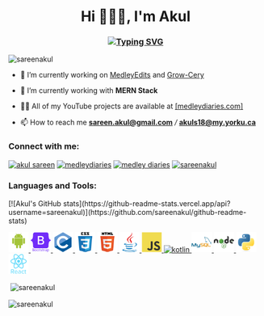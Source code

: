 <h1 align="center">Hi 🙋🏻‍♂️, I'm Akul</h1>
<h3 align="center">
 <a href="https://git.io/typing-svg"><img src="https://readme-typing-svg.demolab.com?font=Fira+Code&pause=1000&color=41A7F7&random=false&width=435&lines=A+Web+Developer;A+UI%2FUX+Designer;A+Content+Creator" alt="Typing SVG" /></a>
</h3>

<p align="left"> <img src="https://komarev.com/ghpvc/?username=sareenakul&label=Profile%20views&color=0e75b6&style=flat" alt="sareenakul" /> </p>

- 🔭 I’m currently working on <a href="https://github.com/sareenakul/MedleyEdits">MedleyEdits</a> and <a href="https://github.com/sareenakul/grow-cery">Grow-Cery</a>

- 🌱 I’m currently working with **MERN Stack**

- 👨‍💻 All of my YouTube projects are available at <a href="https://main.d1jm76fngccuyv.amplifyapp.com/">[medleydiaries.com]</a>

- 📫 How to reach me **sareen.akul@gmail.com** */* **akuls18@my.yorku.ca**

<h3 align="left">Connect with me:</h3>
<p align="left">
<a href="https://ca.linkedin.com/in/akul-sareen-7a7501223" target="blank"><img align="center" src="https://raw.githubusercontent.com/rahuldkjain/github-profile-readme-generator/master/src/images/icons/Social/linked-in-alt.svg" alt="akul sareen" height="30" width="40" /></a>
<a href="https://instagram.com/medleydiaries" target="blank"><img align="center" src="https://raw.githubusercontent.com/rahuldkjain/github-profile-readme-generator/master/src/images/icons/Social/instagram.svg" alt="medleydiaries" height="30" width="40" /></a>
<a href="https://www.youtube.com/c/medley diaries" target="blank"><img align="center" src="https://raw.githubusercontent.com/rahuldkjain/github-profile-readme-generator/master/src/images/icons/Social/youtube.svg" alt="medley diaries" height="30" width="40" /></a>
<a href="https://www.leetcode.com/sareenakul" target="blank"><img align="center" src="https://raw.githubusercontent.com/rahuldkjain/github-profile-readme-generator/master/src/images/icons/Social/leet-code.svg" alt="sareenakul" height="30" width="40" /></a>
</p>

<h3 align="left">Languages and Tools:</h3>
[![Akul's GitHub stats](https://github-readme-stats.vercel.app/api?username=sareenakul)](https://github.com/sareenakul/github-readme-stats)

<p align="left"> <a href="https://developer.android.com" target="_blank" rel="noreferrer"> <img src="https://raw.githubusercontent.com/devicons/devicon/master/icons/android/android-original-wordmark.svg" alt="android" width="40" height="40"/> </a> <a href="https://getbootstrap.com" target="_blank" rel="noreferrer"> <img src="https://raw.githubusercontent.com/devicons/devicon/master/icons/bootstrap/bootstrap-plain-wordmark.svg" alt="bootstrap" width="40" height="40"/> </a> <a href="https://www.cprogramming.com/" target="_blank" rel="noreferrer"> <img src="https://raw.githubusercontent.com/devicons/devicon/master/icons/c/c-original.svg" alt="c" width="40" height="40"/> </a> <a href="https://www.w3schools.com/css/" target="_blank" rel="noreferrer"> <img src="https://raw.githubusercontent.com/devicons/devicon/master/icons/css3/css3-original-wordmark.svg" alt="css3" width="40" height="40"/> </a> <a href="https://www.w3.org/html/" target="_blank" rel="noreferrer"> <img src="https://raw.githubusercontent.com/devicons/devicon/master/icons/html5/html5-original-wordmark.svg" alt="html5" width="40" height="40"/> </a> <a href="https://www.java.com" target="_blank" rel="noreferrer"> <img src="https://raw.githubusercontent.com/devicons/devicon/master/icons/java/java-original.svg" alt="java" width="40" height="40"/> </a> <a href="https://developer.mozilla.org/en-US/docs/Web/JavaScript" target="_blank" rel="noreferrer"> <img src="https://raw.githubusercontent.com/devicons/devicon/master/icons/javascript/javascript-original.svg" alt="javascript" width="40" height="40"/> </a> <a href="https://kotlinlang.org" target="_blank" rel="noreferrer"> <img src="https://www.vectorlogo.zone/logos/kotlinlang/kotlinlang-icon.svg" alt="kotlin" width="40" height="40"/> </a> <a href="https://www.mysql.com/" target="_blank" rel="noreferrer"> <img src="https://raw.githubusercontent.com/devicons/devicon/master/icons/mysql/mysql-original-wordmark.svg" alt="mysql" width="40" height="40"/> </a> <a href="https://nodejs.org" target="_blank" rel="noreferrer"> <img src="https://raw.githubusercontent.com/devicons/devicon/master/icons/nodejs/nodejs-original-wordmark.svg" alt="nodejs" width="40" height="40"/> </a> <a href="https://www.python.org" target="_blank" rel="noreferrer"> <img src="https://raw.githubusercontent.com/devicons/devicon/master/icons/python/python-original.svg" alt="python" width="40" height="40"/> </a> <a href="https://reactjs.org/" target="_blank" rel="noreferrer"> <img src="https://raw.githubusercontent.com/devicons/devicon/master/icons/react/react-original-wordmark.svg" alt="react" width="40" height="40"/> </a> </p>

<p>&nbsp;<img align="center" src="https://github-readme-stats.vercel.app/api?username=sareenakul&show_icons=true&locale=en" alt="sareenakul" /></p>

<p><img align="center" src="https://github-readme-streak-stats.herokuapp.com/?user=sareenakul&" alt="sareenakul" /></p>
